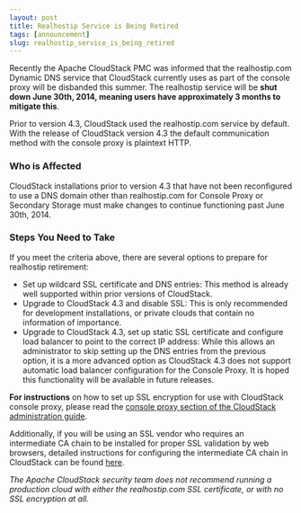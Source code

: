 ```yaml
---
layout: post
title: Realhostip Service is Being Retired
tags: [announcement]
slug: realhostip_service_is_being_retired
---
```

<p>Recently the Apache CloudStack PMC was informed that the realhostip.com Dynamic DNS service that CloudStack currently uses as part of the console proxy will be disbanded this summer.  The realhostip service will be <b>shut down June 30th, 2014, meaning users have approximately 3 months to mitigate this</b>.</p>

<p>Prior to version 4.3, CloudStack used the realhostip.com service by default. With the release of CloudStack version 4.3 the default communication method with the console proxy is plaintext HTTP.</p>

<h3>Who is Affected</h3>
<p>CloudStack installations prior to version 4.3 that have not been reconfigured to use a DNS domain other than realhostip.com for Console Proxy or Secondary Storage must make changes to continue functioning past June 30th, 2014.</p>

<h3>Steps You Need to Take</h3>
<p>If you meet the criteria above, there are several options to prepare for realhostip retirement:</p>
<ul>
  <li> Set up wildcard SSL certificate and DNS entries: This method is already well supported within prior versions of CloudStack.</li>
  <li> Upgrade to CloudStack 4.3 and disable SSL: This is only recommended for development installations, or private clouds that contain no information of importance.</li>
  <li> Upgrade to CloudStack 4.3, set up static SSL certificate and configure load balancer to point to the correct IP address: While this allows an administrator to skip setting up the DNS entries from the previous option, it is a more advanced option as CloudStack 4.3 does not support automatic load balancer configuration for the Console Proxy. It is hoped this functionality will be available in future releases.</li>
</ul>

<p><b>For instructions</b> on how to set up SSL encryption for use with CloudStack console proxy, please read the <a href="http://docs.cloudstack.apache.org/projects/cloudstack-administration/en/latest/systemvm.html#console-proxy">console proxy section of the CloudStack administration guide</a>.</p>

<p>Additionally, if you will be using an SSL vendor who requires an intermediate CA chain to be installed for proper SSL validation by web browsers, detailed instructions for configuring the intermediate CA chain in CloudStack can be found <a href="http://www.chipchilders.com/blog/2013/1/2/undocumented-feature-using-certificate-chains-in-cloudstack.html">here</a>.</p>

<p><i>The Apache CloudStack security team does not recommend running a production cloud with either the realhostip.com SSL certificate, or with no SSL encryption at all.</i></p>
